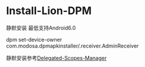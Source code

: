 # Install-Lion-DPM

静默安装 最低支持Android6.0

dpm set-device-owner com.modosa.dpmapkinstaller/.receiver.AdminReceiver


静默安装参考[Delegated-Scopes-Manager](https://github.com/heruoxin/Delegated-Scopes-Manager)
